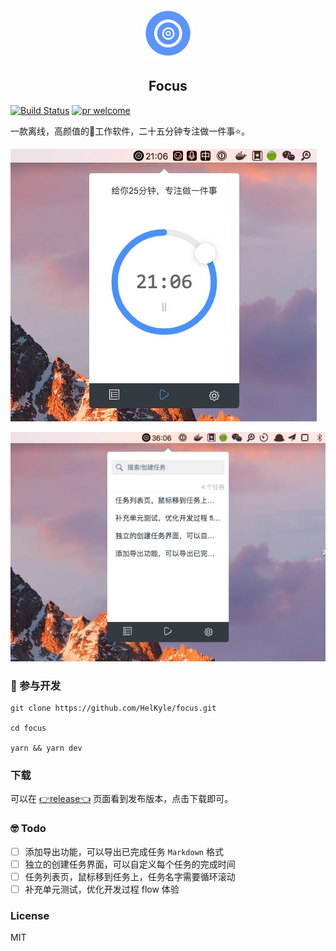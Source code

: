 <div align="center">
	<img src="./resources/icons/256x256.png" width="80" />
	<h2 >Focus</h2>
</div>

[![Build Status](https://www.travis-ci.org/HelKyle/focus.svg?branch=master)](https://www.travis-ci.org/HelKyle/focus)
[![pr welcome](https://img.shields.io/badge/prs-welcome-ff69b4.svg)](https://github.com/HelKyle/focus/pulls)

一款离线，高颜值的🍅工作软件，二十五分钟专注做一件事⭐️。

![Task](./Task.jpg)

![Tasks](./Tasks.jpg)

### 🤝 参与开发

```
git clone https://github.com/HelKyle/focus.git

cd focus

yarn && yarn dev
```

### 下载
可以在 [👉release👈](https://github.com/HelKyle/focus/releases) 页面看到发布版本，点击下载即可。


### 🤓 Todo
- [ ] 添加导出功能，可以导出已完成任务 `Markdown` 格式
- [ ] 独立的创建任务界面，可以自定义每个任务的完成时间
- [ ] 任务列表页，鼠标移到任务上，任务名字需要循环滚动
- [ ] 补充单元测试，优化开发过程 flow 体验

### License
MIT
